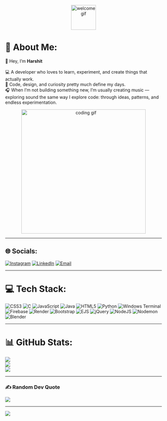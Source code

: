 <!-- 🌟 WELCOME GIF -->
<p align="center">
  <img src="https://media.giphy.com/media/3o7abKhOpu0NwenH3O/giphy.gif" width="80" alt="welcome gif">
</p>

# 💫 About Me:
👋 Hey, I’m **Harshit**<br><br>💻 A developer who loves to learn, experiment, and create things that actually work.<br>🎨 Code, design, and curiosity pretty much define my days.<br>🎧 When I’m not building something new, I’m usually creating music — exploring sound the same way I explore code: through ideas, patterns, and endless experimentation.

<!-- 💻 CODING GIF -->
<p align="center">
  <img src="https://media.giphy.com/media/qgQUggAC3Pfv687qPC/giphy.gif" width="400" alt="coding gif">
</p>

---

## 🌐 Socials:
[![Instagram](https://img.shields.io/badge/Instagram-%23E4405F.svg?logo=Instagram&logoColor=white)](https://instagram.com/harshithanabar09) 
[![LinkedIn](https://img.shields.io/badge/LinkedIn-%230077B5.svg?logo=linkedin&logoColor=white)](https://linkedin.com/in/harshithanabar09) 
[![Email](https://img.shields.io/badge/Email-D14836?logo=gmail&logoColor=white)](mailto:harshithanabar09@gmail.com)

---

# 💻 Tech Stack:
![CSS3](https://img.shields.io/badge/css3-%231572B6.svg?style=flat&logo=css3&logoColor=white)
![C](https://img.shields.io/badge/c-%2300599C.svg?style=flat&logo=c&logoColor=white)
![JavaScript](https://img.shields.io/badge/javascript-%23323330.svg?style=flat&logo=javascript&logoColor=%23F7DF1E)
![Java](https://img.shields.io/badge/java-%23ED8B00.svg?style=flat&logo=openjdk&logoColor=white)
![HTML5](https://img.shields.io/badge/html5-%23E34F26.svg?style=flat&logo=html5&logoColor=white)
![Python](https://img.shields.io/badge/python-3670A0?style=flat&logo=python&logoColor=ffdd54)
![Windows Terminal](https://img.shields.io/badge/Windows%20Terminal-%234D4D4D.svg?style=flat&logo=windows-terminal&logoColor=white)
![Firebase](https://img.shields.io/badge/firebase-%23039BE5.svg?style=flat&logo=firebase)
![Render](https://img.shields.io/badge/Render-%46E3B7.svg?style=flat&logo=render&logoColor=white)
![Bootstrap](https://img.shields.io/badge/bootstrap-%238511FA.svg?style=flat&logo=bootstrap&logoColor=white)
![EJS](https://img.shields.io/badge/ejs-%23B4CA65.svg?style=flat&logo=ejs&logoColor=black)
![jQuery](https://img.shields.io/badge/jquery-%230769AD.svg?style=flat&logo=jquery&logoColor=white)
![NodeJS](https://img.shields.io/badge/node.js-6DA55F?style=flat&logo=node.js&logoColor=white)
![Nodemon](https://img.shields.io/badge/NODEMON-%23323330.svg?style=flat&logo=nodemon&logoColor=%BBDEAD)
![Blender](https://img.shields.io/badge/blender-%23F5792A.svg?style=flat&logo=blender&logoColor=white)

---

# 📊 GitHub Stats:
![](https://github-readme-stats.vercel.app/api?username=devilOper09&theme=dark&hide_border=false&include_all_commits=false&count_private=false)<br/>
![](https://nirzak-streak-stats.vercel.app/?user=devilOper09&theme=dark&hide_border=false)<br/>
![](https://github-readme-stats.vercel.app/api/top-langs/?username=devilOper09&theme=dark&hide_border=false&include_all_commits=false&count_private=false&layout=compact)

---

### ✍️ Random Dev Quote
![](https://quotes-github-readme.vercel.app/api?type=horizontal&theme=radical)

---

[![](https://visitcount.itsvg.in/api?id=devilOper09&icon=0&color=0)](https://visitcount.itsvg.in)

<!-- Proudly created with GPRM ( https://gprm.itsvg.in ) -->
